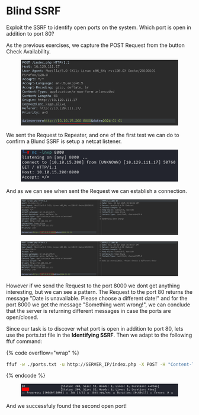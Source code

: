 # Blind SSRF

Exploit the SSRF to identify open ports on the system. Which port is open in addition to port 80?

As the previous exercises, we capture the POST Request from the button Check Availability.

<figure><img src="../../../../.gitbook/assets/image (17) (1).png" alt=""><figcaption></figcaption></figure>

We sent the Request to Repeater, and one of the first test we can do to confirm a Blund SSRF is setup a netcat listener.

<figure><img src="../../../../.gitbook/assets/image (1) (1) (1) (1) (1) (1) (1) (1) (1) (1) (1) (1).png" alt=""><figcaption></figcaption></figure>

And as we can see when sent the Request we can establish a connection.

<figure><img src="../../../../.gitbook/assets/image (2) (1) (1) (1) (1) (1) (1) (1) (1) (1) (1) (1).png" alt=""><figcaption></figcaption></figure>

<figure><img src="../../../../.gitbook/assets/image (3) (1) (1) (1) (1) (1) (1) (1).png" alt=""><figcaption></figcaption></figure>

However if we send the Request to the port 8000 we dont get anything interesting, but we can see a pattern. The Request to the port 80 returns the message "Date is unavailable. Please choose a different date!" and for the port 8000 we get the message "Something went wrong!", we can conclude that the server is returning different messages in case the ports are open/closed.

Since our task is to discover what port is open in addition to port 80, lets use the ports.txt file in the **Identifying SSRF**. Then we adapt to the following ffuf command:

{% code overflow="wrap" %}
```bash
ffuf -w ./ports.txt -u http://SERVER_IP/index.php -X POST -H "Content-Type: application/x-www-form-urlencoded" -d "dateserver=http://127.0.0.1:FUZZ/&date=2024-01-01" -fr "Something went wrong"
```
{% endcode %}

<figure><img src="../../../../.gitbook/assets/image (150).png" alt=""><figcaption></figcaption></figure>

And we successfuly found the second open port!

